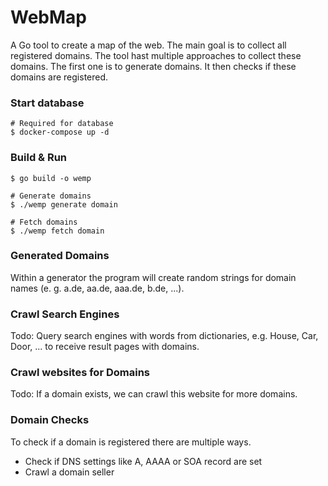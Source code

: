 # WebMap

A Go tool to create a map of the web. The main goal is to collect all registered 
domains. The tool hast multiple approaches to collect these domains. The first one is
to generate domains. It then checks if these domains are registered.

### Start database

```
# Required for database
$ docker-compose up -d
```

### Build & Run

```
$ go build -o wemp

# Generate domains
$ ./wemp generate domain

# Fetch domains
$ ./wemp fetch domain
```

### Generated Domains

Within a generator the program will create random strings for domain names (e. g. a.de,
aa.de, aaa.de, b.de, ...).

### Crawl Search Engines

Todo: Query search engines with words from dictionaries, e.g. House, Car, Door, ... to 
receive result pages with domains.  

### Crawl websites for Domains

Todo: If a domain exists, we can crawl this website for more domains.

### Domain Checks

To check if a domain is registered there are multiple ways.
- Check if DNS settings like A, AAAA or SOA record are set
- Crawl a domain seller